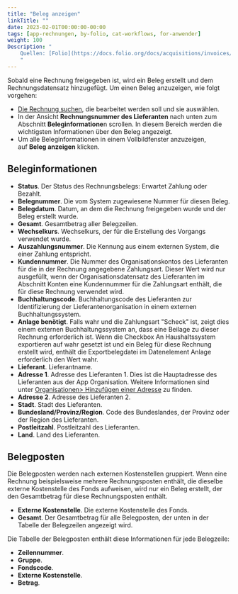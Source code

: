 ```yaml
---
title: "Beleg anzeigen"
linkTitle: ""
date: 2023-02-01T00:00:00-00:00
tags: [app-rechnungen, by-folio, cat-workflows, for-anwender]
weight: 100
Description: "
    Quellen: [Folio](https://docs.folio.org/docs/acquisitions/invoices/#viewing-a-voucher) & [GBV](https://info.gbv.de/display/FOLIOGBVEXTERN/Folio:+Beleg+anzeigen)
    "
---
```


Sobald eine Rechnung freigegeben ist, wird ein Beleg erstellt und dem Rechnungsdatensatz hinzugefügt. Um einen Beleg anzuzeigen, wie folgt vorgehen:

* [Die Rechnung suchen](https://info.gbv.de/display/FOLIOGBVEXTERN/Folio%3A+Rechnung+suchen), die bearbeitet werden soll und sie auswählen.
* In der Ansicht **Rechnungsnummer des Lieferanten** nach unten zum Abschnitt **Beleginformatione**n scrollen. In diesem Bereich werden die wichtigsten Informationen über den Beleg angezeigt.
* Um alle Beleginformationen in einem Vollbildfenster anzuzeigen, auf **Beleg anzeigen** klicken.

## Beleginformationen

* **Status**. Der Status des Rechnungsbelegs: Erwartet Zahlung oder Bezahlt.
* **Belegnummer**. Die vom System zugewiesene Nummer für diesen Beleg.
* **Belegdatum**. Datum, an dem die Rechnung freigegeben wurde und der Beleg erstellt wurde.
* **Gesamt**. Gesamtbetrag aller Belegzeilen.
* **Wechselkurs**. Wechselkurs, der für die Erstellung des Vorgangs verwendet wurde.
* **Auszahlungsnummer**. Die Kennung aus einem externen System, die einer Zahlung entspricht.
* **Kundennummer**. Die Nummer des Organisationskontos des Lieferanten für die in der Rechnung angegebene Zahlungsart. Dieser Wert wird nur ausgefüllt, wenn der Organisationsdatensatz des Lieferanten im Abschnitt Konten eine Kundennummer für die Zahlungsart enthält, die für diese Rechnung verwendet wird.
* **Buchhaltungscode**. Buchhaltungscode des Lieferanten zur Identifizierung der Lieferantenorganisation in einem externen Buchhaltungssystem.
* **Anlage benötigt**. Falls wahr und die Zahlungsart "Scheck" ist, zeigt dies einem externen Buchhaltungssystem an, dass eine Beilage zu dieser Rechnung erforderlich ist. Wenn die Checkbox An Haushaltssystem exportieren auf wahr gesetzt ist und ein Beleg für diese Rechnung erstellt wird, enthält die Exportbelegdatei im Datenelement Anlage erforderlich den Wert wahr.
* **Lieferant**. Lieferantname.
* **Adresse 1**. Adresse des Lieferanten 1. Dies ist die Hauptadresse des Lieferanten aus der App Organisation. Weitere Informationen sind unter [Organisationen> Hinzufügen einer Adresse](https://info.gbv.de/display/FOLIOGBVEXTERN/Folio%3A+Organisation+als+Lieferanten+anlegen) zu finden.
* **Adresse 2**. Adresse des Lieferanten 2.
* **Stadt**. Stadt des Lieferanten.
* **Bundesland/Provinz/Region**. Code des Bundeslandes, der Provinz oder der Region des Lieferanten.
* **Postleitzahl**. Postleitzahl des Lieferanten.
* **Land**. Land des Lieferanten.

## Belegposten

Die Belegposten werden nach externen Kostenstellen gruppiert. Wenn eine Rechnung beispielsweise mehrere Rechnungsposten enthält, die dieselbe externe Kostenstelle des Fonds aufweisen, wird nur ein Beleg erstellt, der den Gesamtbetrag für diese Rechnungsposten enthält.

* **Externe Kostenstelle**. Die externe Kostenstelle des Fonds.
* **Gesamt**. Der Gesamtbetrag für alle Belegposten, der unten in der Tabelle der Belegzeilen angezeigt wird.

Die Tabelle der Belegposten enthält diese Informationen für jede Belegzeile:

* **Zeilennummer**.
* **Gruppe**.
* **Fondscode**.
* **Externe Kostenstelle**.
* **Betrag**.
